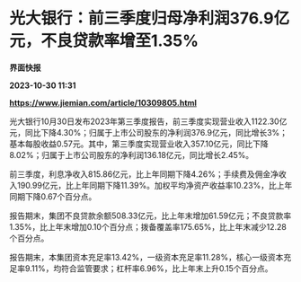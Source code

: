 # 光大银行：前三季度归母净利润376.9亿元，不良贷款率增至1.35%
**界面快报**

**2023-10-30 11:31**

**https://www.jiemian.com/article/10309805.html**

光大银行10月30日发布2023年第三季度报告，前三季度实现营业收入1122.30亿元，同比下降4.30%；归属于上市公司股东的净利润376.9亿元，同比增长3%；基本每股收益0.57元。其中，第三季度实现营业收入357.10亿元，同比下降8.02%；归属于上市公司股东的净利润136.18亿元，同比增长2.45%。

前三季度，利息净收入815.86亿元，比上年同期下降4.26%；手续费及佣金净收入190.99亿元，比上年同期下降11.39%。加权平均净资产收益率10.23%，比上年同期下降0.67个百分点。

报告期末，集团不良贷款余额508.33亿元，比上年末增加61.59亿元；不良贷款率1.35%，比上年末增加0.10个百分点；拨备覆盖率175.65%，比上年末减少12.28个百分点。

报告期末，本集团资本充足率13.42%，一级资本充足率11.28%，核心一级资本充足率9.11%，均符合监管要求；杠杆率6.96%，比上年末上升0.15个百分点。